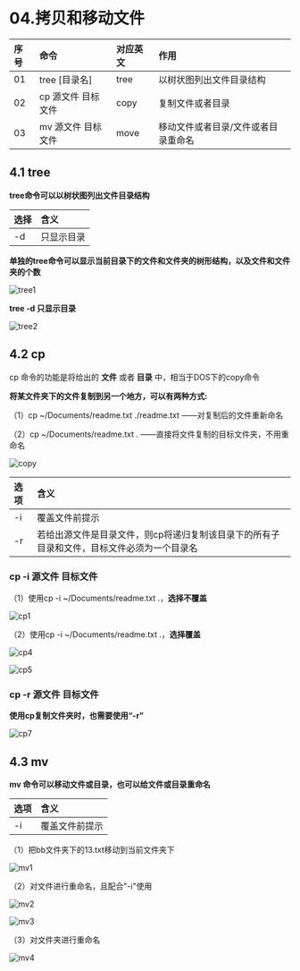 # 04.拷贝和移动文件
|序号|命令|对应英文|作用|
|:---|:----|:---|:---|
|01   |tree [目录名]   |tree   | 以树状图列出文件目录结构  |
|02   |cp 源文件 目标文件   |copy   |复制文件或者目录   |
|03   |mv 源文件 目标文件   |move   |移动文件或者目录/文件或者目录重命名   |

## 4.1 tree
 **tree命令可以以树状图列出文件目录结构**

|选择|含义|
|:---|:---|
|-d   |只显示目录   |

**单独的tree命令可以显示当前目录下的文件和文件夹的树形结构，以及文件和文件夹的个数**

![tree1 ](image/tree1.png)

**tree -d 只显示目录**

![tree2](image/tree2.png)

## 4.2 cp

cp 命令的功能是将给出的 **文件** 或者 **目录** 中，相当于DOS下的copy命令

**将某文件夹下的文件复制到另一个地方，可以有两种方式:**

  （1）cp ~/Documents/readme.txt ./readme.txt ——对复制后的文件重新命名

  （2）cp ~/Documents/readme.txt  . ——直接将文件复制的目标文件夹，不用重命名

![copy](image/copy.png)

|选项|含义|
|:---|:---|
|-i   |覆盖文件前提示   |
|-r   |若给出源文件是目录文件，则cp将递归复制该目录下的所有子目录和文件，目标文件必须为一个目录名   |

### cp -i 源文件 目标文件

（1）使用cp -i ~/Documents/readme.txt .，**选择不覆盖**

![cp1](image/cp1.png)

（2）使用cp -i ~/Documents/readme.txt .，**选择覆盖**

![cp4](image/cp4.png)

![cp5](image/cp5.png)

### cp -r 源文件 目标文件

**使用cp复制文件夹时，也需要使用“-r”**

![cp7](image/cp7.png)

## 4.3 mv

**mv 命令可以移动文件或目录，也可以给文件或目录重命名**

|选项|含义|
|:---|:---|
|-i   |覆盖文件前提示  |

（1）把bb文件夹下的13.txt移动到当前文件夹下

![mv1](image/mv1.png)

（2）对文件进行重命名，且配合"-i"使用

![mv2](image/mv2.png)

![mv3](image/mv3.png)

（3）对文件夹进行重命名

![mv4](image/mv4.png)
